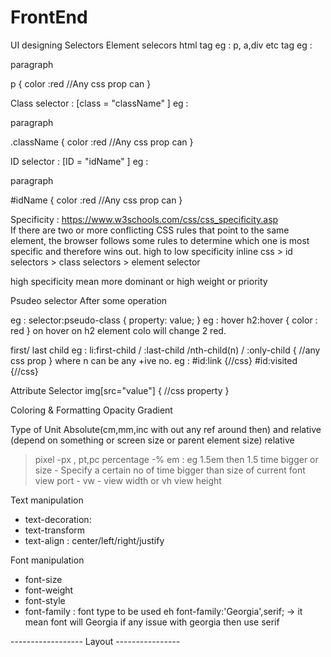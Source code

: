 # FrontEnd
UI designing
Selectors
 Element selecors html tag eg : p, a,div etc tag
  eg : <p>paragraph</p>
    p {
    color :red //Any css prop can
    }
  
 Class selector :  [class = "className" ]
   eg : <p class ="className">paragraph</p>
    .className {
    color :red //Any css prop can
    }
    
 ID selector :  [ID = "idName" ]
   eg : <p id ="className">paragraph</p>
    #idName {
    color :red //Any css prop can
    }  
    
 Specificity : https://www.w3schools.com/css/css_specificity.asp   
  If there are two or more conflicting CSS rules that point to the same element, the browser follows some rules to determine which one is most specific and therefore wins out.
  high to low specificity 
  inline css > id selectors > class selectors > element selector
  
  high specificity mean more dominant or high weight or priority
  
 Psudeo selector
 After some operation
 
 eg : selector:pseudo-class {
  property: value;
}
 eg : hover
  h2:hover {
  color : red
  }
  on hover on h2 element colo will change 2 red.
  
  first/ last child
  eg : li:first-child / :last-child /nth-child(n) / :only-child {
      //any css prop
    }
where n can be any +ive no.
eg : #id:link {//css}
     #id:visited {//css} 
     
  
  
  Attribute Selector
  img[src="value"] {
  //css property
  }
  
  
  
  Coloring & Formatting
   Opacity
   Gradient
   
 Type of Unit
 Absolute(cm,mm,inc with out any ref around then) and relative (depend on something or screen size or parent element size)
 relative 
   > pixel -px , pt,pc
   > percentage -%
   > em : eg 1.5em  then 1.5 time bigger or size - Specify a certain no of time bigger than size of current font
   > view port - vw - view width or vh view height
 
 Text manipulation
 - text-decoration:
 - text-transform
 - text-align : center/left/right/justify

Font manipulation
- font-size
- font-weight
- font-style
- font-family :  font type to be used eh font-family:'Georgia',serif; -> it mean font will Georgia if any issue with georgia then use serif

------------------ Layout ----------------

